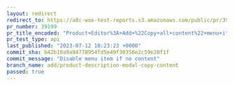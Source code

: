 ```yaml
---
layout: redirect
redirect_to: https://a8c-woo-test-reports.s3.amazonaws.com/public/pr/39199/api/index.html
pr_number: 39199
pr_title_encoded: "Product+Editor%3A+Add+%22Copy+all+content%22+menu+item+to+description+editor+modal"
pr_test_type: api
last_published: "2023-07-12 18:23:23 +0000"
commit_sha: b42b10a9a94778954fd5e49f30350e2c59e28f1f
commit_message: "Disable menu item if no content"
branch_name: add/product-description-modal-copy-content
passed: true
---
```

